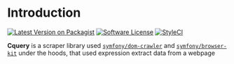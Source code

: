 # Introduction

[![Latest Version on Packagist](https://img.shields.io/packagist/v/cacing69/cquery.svg)](https://packagist.org/packages/cacing69/cquery)
[![Software License](https://img.shields.io/badge/license-MIT-brightgreen.svg)](LICENSE.md)
[![StyleCI](https://styleci.io/repos/681557305/shield)](https://styleci.io/repos/681557305)

**Cquery** is a scraper library used [`symfony/dom-crawler`](https://github.com/symfony/dom-crawler) and [`symfony/browser-kit`](https://github.com/symfony/browser-kit) under the hoods, that used expression extract data from a webpage
